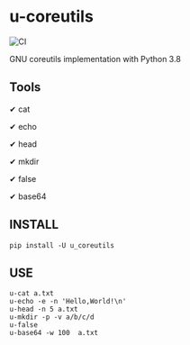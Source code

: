 # u-coreutils

![CI](https://github.com/duyixian1234/u-coreutils/workflows/CI/badge.svg?branch=master)

GNU coreutils implementation with Python 3.8

## Tools

✔ cat

✔ echo

✔ head

✔ mkdir

✔ false

✔ base64

## INSTALL

```shell
pip install -U u_coreutils
```

## USE

```shell
u-cat a.txt
u-echo -e -n 'Hello,World!\n'
u-head -n 5 a.txt
u-mkdir -p -v a/b/c/d
u-false
u-base64 -w 100  a.txt
```
